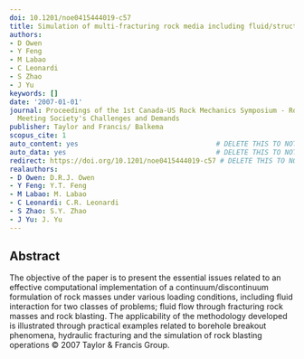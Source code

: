 ```yaml
---
doi: 10.1201/noe0415444019-c57
title: Simulation of multi-fracturing rock media including fluid/structure coupling
authors:
- D Owen
- Y Feng
- M Labao
- C Leonardi
- S Zhao
- J Yu
keywords: []
date: '2007-01-01'
journal: Proceedings of the 1st Canada-US Rock Mechanics Symposium - Rock Mechanics
  Meeting Society's Challenges and Demands
publisher: Taylor and Francis/ Balkema
scopus_cite: 1
auto_content: yes                                  # DELETE THIS TO NOT AUTO GENERATE CONTENT
auto_data: yes                                     # DELETE THIS TO NOT AUTO GENERATE METADATA
redirect: https://doi.org/10.1201/noe0415444019-c57 # DELETE THIS TO NOT REDIRECT
realauthors:
- D Owen: D.R.J. Owen
- Y Feng: Y.T. Feng
- M Labao: M. Labao
- C Leonardi: C.R. Leonardi
- S Zhao: S.Y. Zhao
- J Yu: J. Yu
---
```



## Abstract
The objective of the paper is to present the essential issues related to an effective computational implementation of a continuum/discontinuum formulation of rock masses under various loading conditions, including fluid interaction for two classes of problems; fluid flow through fracturing rock masses and rock blasting. The applicability of the methodology developed is illustrated through practical examples related to borehole breakout phenomena, hydraulic fracturing and the simulation of rock blasting operations © 2007 Taylor & Francis Group.
